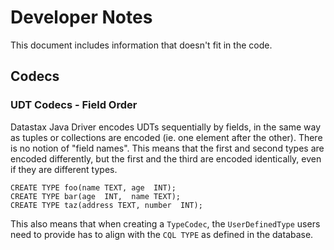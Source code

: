 # Developer Notes

This document includes information that doesn't fit in the code.

## Codecs

### UDT Codecs - Field Order

Datastax Java Driver encodes UDTs sequentially by fields, in the same way as tuples or
collections are encoded (ie. one element after the other). There is no notion of "field names".
This means that the first and second types are encoded differently, but the first and the third
are encoded identically, even if they are different types.

```cql
CREATE TYPE foo(name TEXT, age  INT);
CREATE TYPE bar(age  INT,  name TEXT);
CREATE TYPE taz(address TEXT, number  INT);
```

This also means that when creating a `TypeCodec`, the `UserDefinedType` users need
to provide has to align with the `CQL TYPE` as defined in the database.

